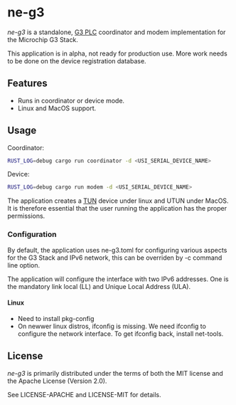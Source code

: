 # ne-g3

_ne-g3_ is a standalone, [G3 PLC](https://www.itu.int/rec/T-REC-G.9903) coordinator and modem implementation
for the Microchip G3 Stack.

This application is in alpha, not ready for production use. 
More work needs to be done on the device registration database.


## Features
- Runs in coordinator or device mode.
- Linux and MacOS support.


## Usage

Coordinator:
```sh
RUST_LOG=debug cargo run coordinator -d <USI_SERIAL_DEVICE_NAME>
```

Device:
```sh
RUST_LOG=debug cargo run modem -d <USI_SERIAL_DEVICE_NAME>
```

The application creates a [TUN](https://www.kernel.org/doc/html/latest/networking/tuntap.html) device under linux and UTUN under MacOS. It is therefore essential that the user running the application has the proper permissions.

### Configuration
By default, the application uses ne-g3.toml for configuring various aspects for the G3 Stack and IPv6 network, this can be overriden by -c command line option.

The application will configure the interface with two IPv6 addresses. One is the mandatory link local (LL) and Unique Local Address (ULA).

#### Linux
- Need to install pkg-config
- On newwer linux distros, ifconfig is missing. We need ifconfig to configure the network interface. To get ifconfig back, install net-tools.
## License

_ne-g3_ is primarily distributed under the terms of both the MIT license and the Apache License (Version 2.0).

See LICENSE-APACHE and LICENSE-MIT for details.
